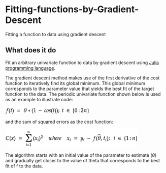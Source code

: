 # Fitting-functions-by-Gradient-Descent
Fitting a function to data using gradient descent
## What does it do
Fit an arbitrary univariate function to data by gradient descent using [Julia programming language](https://julialang.org/).

The gradient descent method makes use of the first derivative of the cost function to iteratively find its global minimum. This global minimum corresponds to the parameter value that yields the best fit of the target function to the data.
The periodic univariate function shown below is used as an example to illustrate code:

![Local functions](https://github.com/jmrmcode/Fitting-functions-by-Gradient-Descent/blob/main/math-202011.png)

and the sum of squared errors as the cost function:

![Local functions](https://github.com/jmrmcode/Fitting-functions-by-Gradient-Descent/blob/main/math-20201111.png)

The algorithm starts with an initial value of the parameter to estimate ($\theta$) and gradually get closer to the value of theta that corresponds to the best fit of f to the data.
